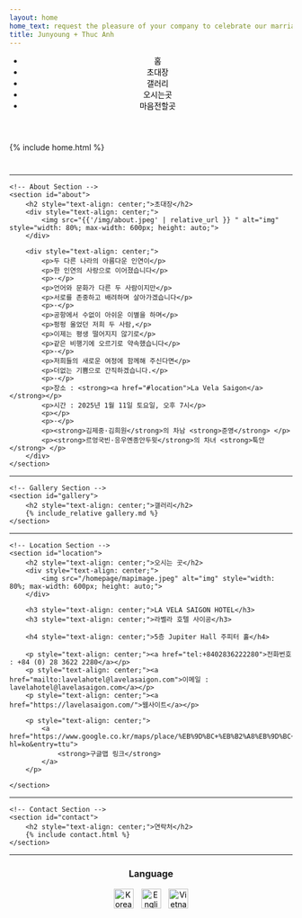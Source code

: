 ```yaml
---
layout: home
home_text: request the pleasure of your company to celebrate our marriage
title: Junyoung + Thuc Anh
---
```


<!-- Sticky Header with Navigation Links -->
<header class="sticky-header">
    <nav>
        <ul>
            <li><a href="#home">홈</a></li>
            <li><a href="#about">초대장</a></li>
            <li><a href="#gallery">갤러리</a></li>
            <li><a href="#location">오시는곳</a></li>
            <li><a href="#contact">마음전할곳</a></li>
        </ul>
    </nav>
</header>

<div class="container">
    <!-- Home Section -->
    <section id="home">
        {% include home.html %}
    </section>

<hr style="margin-top: 40px;">

    <!-- About Section -->
    <section id="about">
        <h2 style="text-align: center;">초대장</h2>
        <div style="text-align: center;">
            <img src="{{'/img/about.jpeg' | relative_url }} " alt="img" style="width: 80%; max-width: 600px; height: auto;">
        </div>

        <div style="text-align: center;">
            <p>두 다른 나라의 아름다운 인연이</p>
            <p>한 인연의 사랑으로 이어졌습니다</p>
            <p>·</p>
            <p>언어와 문화가 다른 두 사람이지만</p>
            <p>서로를 존중하고 배려하며 살아가겠습니다</p>
            <p>·</p>
            <p>공항에서 수없이 아쉬운 이별을 하며</p>
            <p>펑펑 울었던 저희 두 사람,</p>
            <p>이제는 평생 떨어지지 않기로</p>
            <p>같은 비행기에 오르기로 약속했습니다</p>
            <p>·</p>
            <p>저희들의 새로운 여정에 함께해 주신다면</p>
            <p>더없는 기쁨으로 간직하겠습니다.</p>
            <p>·</p>
            <p>장소 : <strong><a href="#location">La Vela Saigon</a></strong></p>
            <p>시간 : 2025년 1월 11일 토요일, 오후 7시</p>
            <p></p>
            <p>·</p>
            <p><strong>김제중·김희원</strong>의 차남 <strong>준영</strong> </p>
            <p><strong>르엉국빈·응우옌종안두윗</strong>의 차녀 <strong>툭안</strong> </p>
        </div>
    </section>

  <hr>

    <!-- Gallery Section -->
    <section id="gallery">
        <h2 style="text-align: center;">갤러리</h2>
        {% include_relative gallery.md %}
    </section>

  <hr>

    <!-- Location Section -->
    <section id="location">
        <h2 style="text-align: center;">오시는 곳</h2>
        <div style="text-align: center;">
            <img src="/homepage/mapimage.jpeg" alt="img" style="width: 80%; max-width: 600px; height: auto;">
        </div>

        <h3 style="text-align: center;">LA VELA SAIGON HOTEL</h3>
        <h3 style="text-align: center;">라벨라 호텔 사이공</h3>

        <h4 style="text-align: center;">5층 Jupiter Hall 주피터 홀</h4>

        <p style="text-align: center;"><a href="tel:+8402836222280">전화번호 : +84 (0) 28 3622 2280</a></p>
        <p style="text-align: center;"><a href="mailto:lavelahotel@lavelasaigon.com">이메일 : lavelahotel@lavelasaigon.com</a></p>
        <p style="text-align: center;"><a href="https://lavelasaigon.com/">웹사이트</a></p>

        <p style="text-align: center;">
            <a href="https://www.google.co.kr/maps/place/%EB%9D%BC+%EB%B2%A8%EB%9D%BC+%EC%82%AC%EC%9D%B4%EA%B3%B5+%ED%98%B8%ED%85%94/@10.7886761,106.6828959,17z/data=!3m1!4b1!4m9!3m8!1s0x31752f2d1f5cd9e7:0xd2284b6940329fcf!5m2!4m1!1i2!8m2!3d10.7886708!4d106.6854708!16s%2Fg%2F11h9kpyf0z?hl=ko&entry=ttu">
                <strong>구글맵 링크</strong>
            </a>
        </p>

    </section>

  <hr>

    <!-- Contact Section -->
    <section id="contact">
        <h2 style="text-align: center;">연락처</h2>
        {% include contact.html %}   
    </section>


   <hr>
<!-- Add this after the last <hr> -->
<section id="language-selection">
    <h3 style="text-align: center;">Language</h3>
    <div style="text-align: center;">
        <a href="https://jytaweddinginvitation.github.io/homepagekr/">
            <img src="/homepage/img/kr.JPG" alt="Korean Language" style="width: 35px; height: 35px; margin-right: 10px;">
        </a>
        <a href="https://jytaweddinginvitation.github.io/homepage/">
            <img src="/homepage/img/eng.JPG" alt="English Language" style="width: 35px; height: 35px; margin-right: 10px;">
        </a>
        <a href="https://jytaweddinginvitation.github.io/homepagevn/">
            <img src="/homepage/img/vn.JPG" alt="Vietnamese Language" style="width: 35px; height: 35px;">
        </a>
    </div>
</section>
   
</div>

<!-- Additional Styling -->
<style>
    /* Center-align section titles */
    section h2 {
        text-align: center;
    }

    /* Change hyperlink color to black */
    a {
        color: black;
        text-decoration: none; /* Optional: Remove underline */
    }

    a:hover {
        text-decoration: underline; /* Optional: Add underline on hover */
    }
</style>
